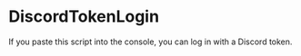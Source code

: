 # DiscordTokenLogin
If you paste this script into the console, you can log in with a Discord token.
